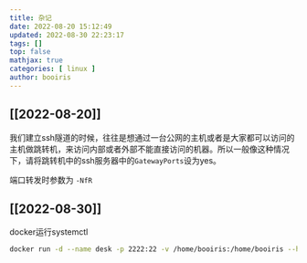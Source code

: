 ```yaml
---
title: 杂记 
date: 2022-08-20 15:12:49 
updated: 2022-08-30 22:23:17
tags: [] 
top: false
mathjax: true
categories: [ linux ]
author: booiris
---
```


## [[2022-08-20]]

我们建立ssh隧道的时候，往往是想通过一台公网的主机或者是大家都可以访问的主机做跳转机，来访问内部或者外部不能直接访问的机器。所以一般像这种情况下，请将跳转机中的ssh服务器中的`GatewayPorts`设为yes。

端口转发时参数为 `-NfR`

## [[2022-08-30]]

docker运行systemctl

```bash
docker run -d --name desk -p 2222:22 -v /home/booiris:/home/booiris --hostname vm-host --env container=docker   --privileged archlinux /sbin/init
```
